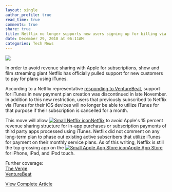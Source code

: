 ```yaml
---
layout: single
author_profile: true
read_time: true
comments: true
share: true
title: Netflix no longer supports new users signing up for billing via iTunes
date: December 29, 2018 at 06:11AM
categories: Tech News
---
```

<img class="align-center" src="%20http://d2.alternativeto.net/dist/icons/netflix_98388.png?width=36&amp;height=36&amp;mode=crop&amp;upscale=false">
<p><p>In order to avoid revenue sharing with Apple for subscriptions, show and film streaming giant Netflix has officially pulled support for new customers to pay for plans using iTunes.</p>
<p>According to a Netflix representative <a href="https://venturebeat.com/2018/12/28/netflix-permanently-pulls-itunes-billing-for-new-users/" rel="nofollow">responding to VentureBeat</a>, support for iTunes in new payment plan creation was discontinued in late November. In addition to this new restriction, users that previously subscribed to Netflix via iTunes for their iOS devices will no longer be able to utilize iTunes for that purpose if their subscription is cancelled for a month.</p>
<p>This move will allow <a href='//alternativeto.net/software/netflix/'><img alt='Small Netflix icon' class='mini-app-icon' src='//d2.alternativeto.net/dist/icons/netflix_98388.png?width=36&height=36&mode=crop&upscale=false' />Netflix</a> to avoid Apple's 15 percent revenue sharing structure for in-app purchases or subscription payments of third party apps processed using iTunes. Netflix did not comment on any long-term plan to phase out existing active subscribers that utilize iTunes for payment on their monthly service plans. As of this writing, Netflix is still the top grossing app on the <a href='//alternativeto.net/software/app-store/'><img alt='Small Apple App Store icon' class='mini-app-icon' src='//d2.alternativeto.net/dist/icons/app-store_112799.png?width=36&height=36&mode=crop&upscale=false' />Apple App Store</a> for iPhone, iPad, and iPod touch.</p>
<p>Further coverage:<br />
<a href="https://www.theverge.com/2018/12/28/18159373/netflix-in-app-subscriptions-iphone-ipad-ios-apple" rel="nofollow">The Verge</a><br />
<a href="https://venturebeat.com/2018/12/28/netflix-permanently-pulls-itunes-billing-for-new-users/" rel="nofollow">VentureBeat</a></p>
</p>
<a class="btn btn--info" href="https://alternativeto.net/news/2018/12/netflix-no-longer-supports-new-users-signing-up-for-billing-via-itunes">View Complete Article</a>